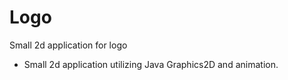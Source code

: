 # Logo
Small 2d application for logo
- Small 2d application utilizing Java Graphics2D and animation.
